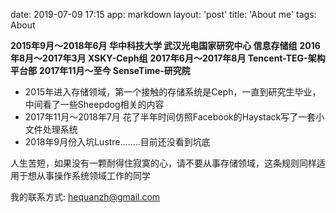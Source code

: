 date: 2019-07-09 17:15
app: markdown
layout: 'post'
title: 'About me'
tags: About

**2015年9月～2018年6月 华中科技大学 武汉光电国家研究中心 信息存储组**
**2016年8月～2017年3月  XSKY-Ceph组**
**2017年6月～2017年8月  Tencent-TEG-架构平台部**
**2017年11月～至今          SenseTime-研究院**

- 2015年进入存储领域，第一个接触的存储系统是Ceph，一直到研究生毕业，中间看了一些Sheepdog相关的内容
- 2017年11月～2018年7月 花了半年时间仿照Facebook的Haystack写了一套小文件处理系统
- 2018年9月份入坑Lustre........目前还没看到坑底
  
人生苦短，如果没有一颗耐得住寂寞的心，请不要从事存储领域，这条规则同样适用于想从事操作系统领域工作的同学  

我的联系方式: hequanzh@gmail.com